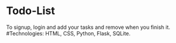 # Todo-List
   To signup, login and add your tasks and remove when you finish it.
#Technologies:
  HTML, CSS, Python, Flask, SQLite.

